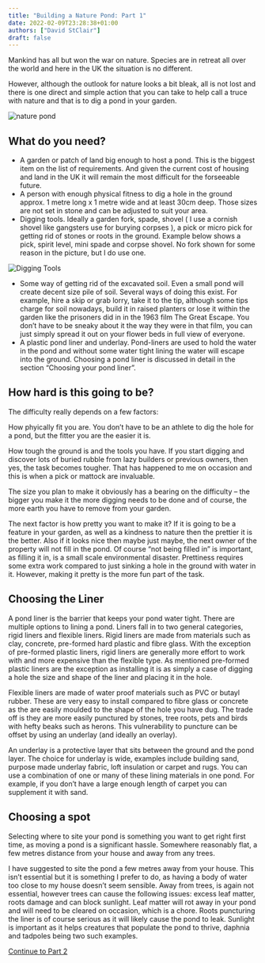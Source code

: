 ```yaml
---
title: "Building a Nature Pond: Part 1"
date: 2022-02-09T23:28:38+01:00
authors: ["David StClair"]
draft: false
---
```

Mankind has all but won the war on nature. Species are in retreat all over the world and here in the UK the situation is no different.

However, although the outlook for nature looks a bit bleak, all is not lost and there is one direct and simple action that you can take to help call a truce with nature and that is to dig a pond in your garden.

![nature pond](../nature-pond.jpg)

## What do you need?
- A garden or patch of land big enough to host a pond. This is the biggest item on the list of requirements. And given the current cost of housing and land in the UK it will remain the most difficult for the forseeable future.
- A person with enough physical fitness to dig a hole in the ground approx. 1 metre long x 1 metre wide and at least 30cm deep. Those sizes are not set in stone and can be adjusted to suit your area.
- Digging tools. Ideally a garden fork, spade, shovel ( I use a cornish shovel like gangsters use for burying corpses ), a pick or micro pick for getting rid of stones or roots in the ground. Example below shows a pick, spirit level, mini spade and corpse shovel. No fork shown for some reason in the picture, but I do use one.

![Digging Tools](../pond-digging-tools-1.jpeg)

- Some way of getting rid of the excavated soil. Even a small pond will create decent size pile of soil. Several ways of doing this exist. For example, hire a skip or grab lorry, take it to the tip, although some tips charge for soil nowadays, build it in raised planters or lose it within the garden like the prisoners did in in the 1963 film The Great Escape. You don’t have to be sneaky about it the way they were in that film, you can just simply spread it out on your flower beds in full view of everyone.
- A plastic pond liner and underlay. Pond-liners are used to hold the water in the pond and without some water tight lining the water will escape into the ground. Choosing a pond liner is discussed in detail in the section “Choosing your pond liner”.

## How hard is this going to be?
The difficulty really depends on a few factors:

How phyically fit you are. You don’t have to be an athlete to dig the hole for a pond, but the fitter you are the easier it is.

How tough the ground is and the tools you have. If you start digging and discover lots of buried rubble from lazy builders or previous owners, then yes, the task becomes tougher.  That has happened to me on occasion and this is when a pick or mattock are invaluable. 

The size you plan to make it obviously has a bearing on the difficulty – the bigger you make it the more digging needs to be done and of course, the more earth you have to remove from your garden.

The next factor is how pretty you want to make it?  If it is going to be a feature in your garden, as well as a kindness to nature then the prettier it is the better. Also if it looks nice then maybe just maybe, the next owner of the property will not fill in the pond. Of course “not being filled in” is important, as filling it in, is a small scale environmental disaster.  Prettiness requires some extra work compared to just sinking a hole in the ground with water in it.  However, making it pretty is the more fun part of the task.

## Choosing the Liner
A pond liner is the barrier that keeps your pond water tight. There are multiple options to lining a pond.  Liners fall in to two general categories, rigid liners and flexible liners.  Rigid liners are made from materials such as clay, concrete, pre-formed hard plastic and fibre glass.  With the exception of pre-formed plastic liners, rigid liners are generally more effort to work with and more expensive than the flexible type. As mentioned pre-formed plastic liners are the exception as installing it is as simply a case of digging a hole the size and shape of the liner and placing it in the hole. 

Flexible liners are made of water proof materials such as PVC or butayl rubber. These are very easy to install compared to fibre glass or concrete as the are easily moulded to the shape of the hole you have dug.  The trade off is they are more easily punctured by stones, tree roots, pets and birds with hefty beaks such as herons.  This vulnerability to puncture can be offset by using an underlay (and ideally an overlay). 

An underlay is a protective layer that sits between the ground and the pond layer.  The choice for underlay is wide, examples include building sand, purpose made underlay fabric, loft insulation or carpet and rugs. You can use a combination of one or many of these lining materials in one pond. For example, if you don’t have a large enough length of carpet you can supplement it with sand. 

## Choosing a spot
Selecting where to site your pond is something you want to get right first time, as moving a pond is a significant hassle.  Somewhere reasonably flat, a few metres distance from your house and away from any trees.  

I have suggested to site the pond a few metres away from your house. This isn’t essential but it is something I prefer to do, as having a body of water too close to my house  doesn’t seem sensible.  Away from trees, is again not essential, however trees can cause the following issues: excess leaf matter, roots damage and can block sunlight.  Leaf matter will rot away in your pond and will need to be cleared on occasion, which is a chore. Roots puncturing the liner is of course serious as it will likely cause the pond to leak. Sunlight is important as it helps creatures that populate the pond to thrive, daphnia and tadpoles being two such examples.

[Continue to Part 2](../2)
